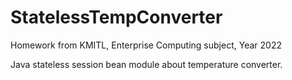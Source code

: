 # StatelessTempConverter
Homework from KMITL, Enterprise Computing subject, Year 2022

Java stateless session bean module about temperature converter.
